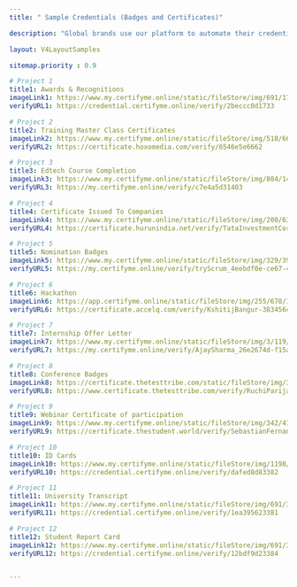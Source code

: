 ```yaml
---
title: " Sample Credentials (Badges and Certificates)"

description: "Global brands use our platform to automate their credential issuing process."

layout: V4LayoutSamples

sitemap.priority : 0.9

# Project 1
title1: Awards & Recognitions
imageLink1: https://www.my.certifyme.online/static/fileStore/img/691/1733/41618_badge_55DB3F.png
verifyURL1: https://credential.certifyme.online/verify/2beccc0d1733

# Project 2
title2: Training Master Class Certificates
imageLink2: https://www.my.certifyme.online/static/fileStore/img/518/662/43494_badge_E517D9.png
verifyURL2: https://certificate.hoxomedia.com/verify/6546e5e6662

# Project 3
title3: Edtech Course Completion
imageLink3: https://www.my.certifyme.online/static/fileStore/img/804/1403/40623_badge_C262A1.png
verifyURL3: https://my.certifyme.online/verify/c7e4a5d31403

# Project 4
title4: Certificate Issued To Companies
imageLink4: https://www.my.certifyme.online/static/fileStore/img/200/632/14040_badge_506805.png
verifyURL4: https://certificate.hurunindia.net/verify/TataInvestmentCorporation-8a8aaa42632

# Project 5
title5: Nomination Badges
imageLink5: https://www.my.certifyme.online/static/fileStore/img/329/399/6941_badge_0AAE06.png
verifyURL5: https://my.certifyme.online/verify/tryScrum_4eebdf0e-ce67-48bb-99b8-6e8efaeb28d9399

# Project 6
title6: Hackathon
imageLink6: https://app.certifyme.online/static/fileStore/img/255/678/11489_badge_72933D.png
verifyURL6: https://certificate.accelq.com/verify/KshitijBangur-383456cc678

# Project 7
title7: Internship Offer Letter
imageLink7: https://www.my.certifyme.online/static/fileStore/img/3/119/5936_badge_FF4A2B.png
verifyURL7: https://my.certifyme.online/verify/AjaySharma_26e2674d-f15a-4472-af19-76a6f01e2f9e119

# Project 8
title8: Conference Badges
imageLink8: https://certificate.thetesttribe.com/static/fileStore/img/3/27/4369_badge_801054.png
verifyURL8: https://www.certificate.thetesttribe.com/verify/RuchiParijat_61c80a46-dad7-4e7e-aad5-111515c1b41727

# Project 9
title9: Webinar Certificate of participation
imageLink9: https://www.my.certifyme.online/static/fileStore/img/342/419/7520_badge_996ACA.png
verifyURL9: https://certificate.thestudent.world/verify/SebastianFernandes_8061429d-339b-4869-8eb6-8f7f722bd941419

# Project 10
title10: ID Cards
imageLink10: https://www.my.certifyme.online/static/fileStore/img/1198/3382/73976_badge_F8DE01.png
verifyURL10: https://credential.certifyme.online/verify/dafed8d83382

# Project 11
title11: University Transcript
imageLink11: https://www.my.certifyme.online/static/fileStore/img/691/3381/73962_badge_25C78B.png
verifyURL11: https://credential.certifyme.online/verify/1ea395623381

# Project 12
title12: Student Report Card
imageLink12: https://www.my.certifyme.online/static/fileStore/img/691/3384/73966_badge_123978.png
verifyURL12: https://credential.certifyme.online/verify/12bdf9d23384


---
```

